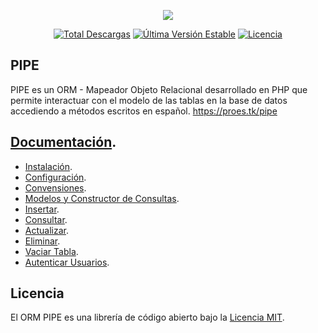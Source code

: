 <p align="center"><a href="https://proes.tk/pipe" target="_blank"><img src="https://proes.tk/pipe/imagenes/eslogan_pipe.png"></a></p>

<p align="center">
	<a href="https://packagist.org/packages/proesio/pipe"><img src="https://poser.pugx.org/proesio/pipe/downloads" alt="Total Descargas"></a>
	<a href="https://packagist.org/packages/proesio/pipe"><img src="https://poser.pugx.org/proesio/pipe/v/stable" alt="Última Versión Estable"></a>
	<a href="https://packagist.org/packages/proesio/pipe"><img src="https://poser.pugx.org/proesio/pipe/license" alt="Licencia"></a>
</p>

## PIPE

PIPE es un ORM - Mapeador Objeto Relacional desarrollado en PHP que permite interactuar con el modelo de las tablas en la base de datos accediendo a métodos escritos en español. https://proes.tk/pipe

## [Documentación](https://proes.tk/pipe/#!/documentacion).

- [Instalación](https://proes.tk/pipe/#!/documentacion).
- [Configuración](https://proes.tk/pipe/#!/documentacion).
- [Convensiones](https://proes.tk/pipe/#!/documentacion).
- [Modelos y Constructor de Consultas](https://proes.tk/pipe/#!/documentacion).
- [Insertar](https://proes.tk/pipe/#!/documentacion).
- [Consultar](https://proes.tk/pipe/#!/documentacion).
- [Actualizar](https://proes.tk/pipe/#!/documentacion).
- [Eliminar](https://proes.tk/pipe/#!/documentacion).
- [Vaciar Tabla](https://proes.tk/pipe/#!/documentacion).
- [Autenticar Usuarios](https://proes.tk/pipe/#!/documentacion).

## Licencia

El ORM PIPE es una librería de código abierto bajo la [Licencia MIT](https://opensource.org/licenses/MIT).